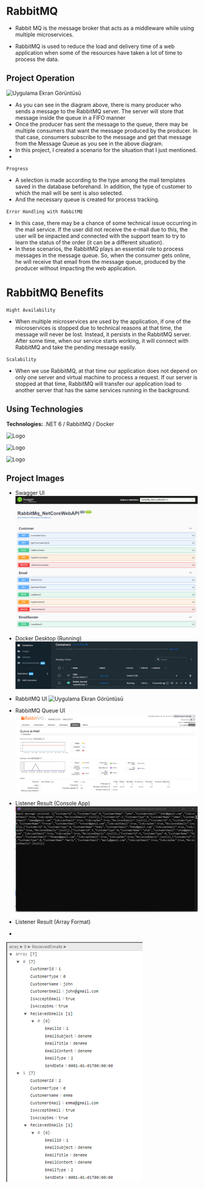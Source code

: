 
# RabbitMQ

- Rabbit MQ is the message broker that acts as a middleware while using multiple microservices.

- RabbitMQ is used to reduce the load and delivery time of a web application when some of the resources have taken a lot of time to process the data.


## Project Operation

![Uygulama Ekran Görüntüsü]( https://i.imgur.com/GzNKKPy.png)

- As you can see in the diagram above, there is many producer who sends a message to the RabbitMQ server. The server will store that message inside the queue in a FIFO manner
- Once the producer has sent the message to the queue, there may be multiple consumers that want the message produced by the producer. In that case, consumers subscribe to the message and get that message from the Message Queue as you see in the above diagram.
- In this project, I created a scenario for the situation that I just mentioned.
- 
`Progress`
- A selection is made according to the type among the mail templates saved in the database beforehand. In addition, the type of customer to which the mail will be sent is also selected. 
- And the necessary queue is created for process tracking.

`Error Handling with RabbitMQ`
- In this case, there may be a chance of some technical issue occurring in the mail service. If the user did not receive the e-mail due to this, the user will be impacted and connected with the support team to try to learn the status of the order (it can be a different situation).
- In these scenarios, the RabbitMQ plays an essential role to process messages in the message queue. So, when the consumer gets online, he will receive that email  from the message queue, produced by the producer without impacting the web application.
# RabbitMQ Benefits

`Hight Availability`

- When multiple microservices are used by the application, if one of the microservices is stopped due to technical reasons at that time, the message will never be lost. Instead, it persists in the RabbitMQ server. After some time, when our service starts working, it will connect with RabbitMQ and take the pending message easily.

`Scalability`

- When we use RabbitMQ, at that time our application does not depend on only one server and virtual machine to process a request. If our server is stopped at that time, RabbitMQ will transfer our application load to another server that has the same services running in the background.

## Using Technologies

**Technologies:** .NET 6 / RabbitMQ / Docker

![Logo](https://mennankose.com/content/images/2019/08/asp-net-core-logo-1.png)

![Logo](https://placona.co.uk/images/2012/07/RabbitMQLogo.png)

![Logo](https://blog.knoldus.com/wp-content/uploads/2017/12/docker_facebook_share.png)



    
## Project Images


- Swagger UI 
![Uygulama Ekran Görüntüsü](https://raw.githubusercontent.com/UfukBlbn/RabbitMQ-MessageQueue-.NET_Core_WebAPI/main/ProjectImages/swagger_u%C4%B1.png)

- Docker Desktop (Running)
![Uygulama Ekran Görüntüsü](https://raw.githubusercontent.com/UfukBlbn/RabbitMQ-MessageQueue-.NET_Core_WebAPI/main/ProjectImages/dockerdesk.png)

- RabbitMQ UI
![Uygulama Ekran Görüntüsü](https://raw.githubusercontent.com/UfukBlbn/RabbitMQ-MessageQueue-.NET_Core_WebAPI/main/ProjectImages/rabbit_u%C4%B1.png)

- RabbitMQ Queue UI
![Uygulama Ekran Görüntüsü](https://raw.githubusercontent.com/UfukBlbn/RabbitMQ-MessageQueue-.NET_Core_WebAPI/main/ProjectImages/queue_email.png)

- Listener Result (Console App)
![Uygulama Ekran Görüntüsü](https://raw.githubusercontent.com/UfukBlbn/RabbitMQ-MessageQueue-.NET_Core_WebAPI/main/ProjectImages/consoleapp.png)

- Listener Result (Array Format)
- 
![Uygulama Ekran Görüntüsü](https://raw.githubusercontent.com/UfukBlbn/RabbitMQ-MessageQueue-.NET_Core_WebAPI/main/ProjectImages/listener_array.png)
